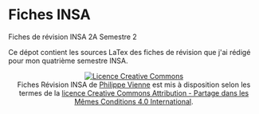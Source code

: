 # Fiches INSA
Fiches de révision INSA 2A Semestre 2

Ce dépot contient les sources LaTex des fiches de révision que j'ai rédigé pour mon quatrième semestre INSA.

<center>
<a rel="license" href="http://creativecommons.org/licenses/by-sa/4.0/"><img alt="Licence Creative Commons" style="border-width:0" src="https://i.creativecommons.org/l/by-sa/4.0/88x31.png" /></a><br /><span xmlns:dct="http://purl.org/dc/terms/" href="http://purl.org/dc/dcmitype/Text" property="dct:title" rel="dct:type">Fiches Révision INSA</span> de <a xmlns:cc="http://creativecommons.org/ns#" href="http://github.com/PhilippeGeek/FichesINSA" property="cc:attributionName" rel="cc:attributionURL">Philippe Vienne</a> est mis à disposition selon les termes de la <a rel="license" href="http://creativecommons.org/licenses/by-sa/4.0/">licence Creative Commons Attribution -  Partage dans les Mêmes Conditions 4.0 International</a>.
</center>